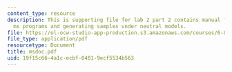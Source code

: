```yaml
---
content_type: resource
description: This is supporting file for lab 2 part 2 contains manual for running
  ms programs and generating samples under neutral models.
file: https://ol-ocw-studio-app-production.s3.amazonaws.com/courses/6-877j-computational-evolutionary-biology-fall-2005/19f15c664a1cecbf04019ecf5534b563_msdoc.pdf
file_type: application/pdf
resourcetype: Document
title: msdoc.pdf
uid: 19f15c66-4a1c-ecbf-0401-9ecf5534b563
---
```

